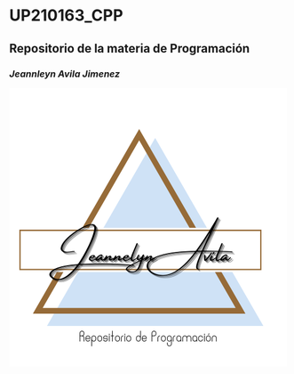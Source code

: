 # UP210163_CPP
## **Repositorio de la materia de Programación**
### _Jeannleyn Avila Jimenez_


![Jeannelyn Avila LG](/imagenes/Jeannelyn.png "Jeannelyn Avila")



